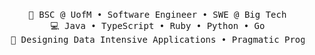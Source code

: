 <div align="center"
<br><br>
<pre>
    💼 BSC @ UofM • Software Engineer • SWE @ Big Tech
    💻 Java • TypeScript • Ruby • Python • Go
    📖 Designing Data Intensive Applications • Pragmatic Programmer
</pre>
<br><br>
</div>
